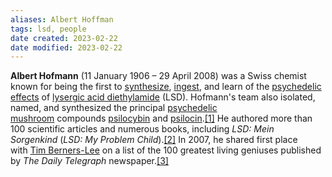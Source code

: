 ```yaml
---
aliases: Albert Hoffman
tags: lsd, people
date created: 2023-02-22
date modified: 2023-02-22
---
```

**Albert Hofmann** (11 January 1906 – 29 April 2008) was a Swiss chemist known for being the first to [synthesize](https://en.wikipedia.org/wiki/Chemical_synthesis "Chemical synthesis"), [ingest](https://en.wikipedia.org/wiki/Ingestion "Ingestion"), and learn of the [psychedelic effects](https://en.wikipedia.org/wiki/Psychedelic_drug "Psychedelic drug") of [lysergic acid diethylamide](https://en.wikipedia.org/wiki/Lysergic_acid_diethylamide "Lysergic acid diethylamide") (LSD). Hofmann's team also isolated, named, and synthesized the principal [psychedelic mushroom](https://en.wikipedia.org/wiki/Psychedelic_mushroom "Psychedelic mushroom") compounds [psilocybin](https://en.wikipedia.org/wiki/Psilocybin "Psilocybin") and [psilocin](https://en.wikipedia.org/wiki/Psilocin "Psilocin").[[1]](https://en.wikipedia.org/wiki/Albert_Hofmann#cite_note-1) He authored more than 100 scientific articles and numerous books, including _LSD: Mein Sorgenkind_ (_LSD: My Problem Child_).[[2]](https://en.wikipedia.org/wiki/Albert_Hofmann#cite_note-telegraphobit-2) In 2007, he shared first place with [Tim Berners-Lee](https://en.wikipedia.org/wiki/Tim_Berners-Lee "Tim Berners-Lee") on a list of the 100 greatest living geniuses published by _The Daily Telegraph_ newspaper.[[3]](https://en.wikipedia.org/wiki/Albert_Hofmann#cite_note-3)
